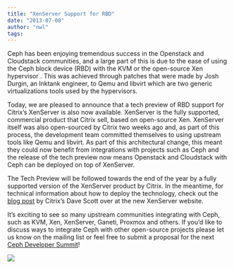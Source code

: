 ```yaml
---
title: "XenServer Support for RBD"
date: "2013-07-08"
author: "nwl"
tags: 
---
```


Ceph has been enjoying tremendous success in the Openstack and Cloudstack communities, and a large part of this is due to the ease of using the Ceph block device (RBD) with the KVM or the open-source Xen hypervisor . This was achieved through patches that were made by Josh Durgin, an Inktank engineer, to Qemu and libvirt which are two generic virtualizations tools used by the hypervisors.

Today, we are pleased to announce that a tech preview of RBD support for Citrix’s XenServer is also now available. XenServer is the fully supported, commercial product that Citrix sell, based on open-source Xen. XenServer itself was also open-sourced by Citrix two weeks ago and, as part of this process, the development team committed themselves to using upstream tools like Qemu and libvirt. As part of this architectural change, this meant they could now benefit from integrations with projects such as Ceph and the release of the tech preview now means Openstack and Cloudstack with Ceph can be deployed on top of XenServer.

The Tech Preview will be followed towards the end of the year by a fully supported version of the XenServer product by Citrix. In the meantime, for technical information about how to deploy the technology, check out the [blog post](http://xenserver.org/blog/entry/tech-preview-of-xenserver-libvirt-ceph.html) by Citrix’s Dave Scott over at the new XenServer website.

It’s exciting to see so many upstream communities integrating with Ceph, such as KVM, Xen, XenServer, Ganeti, Proxmox and others. If you’d like to discuss ways to integrate Ceph with other open-source projects please let us know on the mailing list or feel free to submit a proposal for the next [Ceph Developer Summit](http://wiki.ceph.com/01Planning/CDS/Emperor)!

![](http://track.hubspot.com/__ptq.gif?a=268973&k=14&bu=http://ceph.com&r=http://ceph.com/community/xenserver-support-for-rbd/&bvt=rss&p=wordpress)
